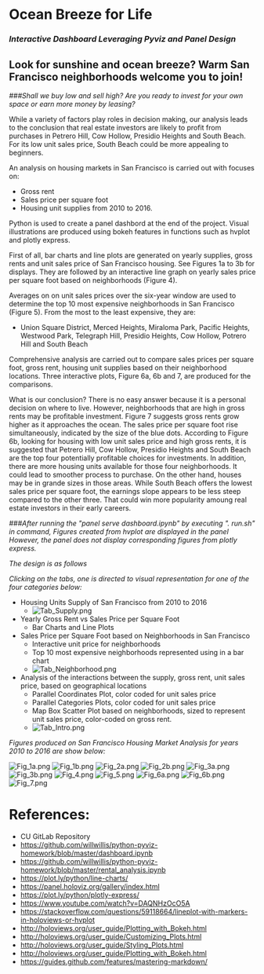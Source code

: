 # Ocean Breeze for Life

### _Interactive Dashboard Leveraging Pyviz and Panel Design_

## Look for sunshine and ocean breeze? Warm San Francisco neighborhoods welcome you to join! 
*###Shall we buy low and sell high? Are you ready to invest for your own space or earn more money by leasing?*

While a variety of factors play roles in decision making, our analysis leads to the conclusion that real estate investors are likely to profit from purchases in Petrero Hill, Cow Hollow, Presidio Heights and South Beach. For its low unit sales price, South Beach could be more appealing to beginners. 

An analysis on housing markets in San Francisco is carried out with focuses on:
* Gross rent
* Sales price per square foot
* Housing unit supplies 
from 2010 to 2016. 

Python is used to create a panel dashbord at the end of the project.
Visual illustrations are produced using bokeh features in functions such as hvplot and plotly express.

First of all, bar charts and line plots are generated on yearly supplies, gross rents and unit sales price of San Francisco housing. See Figures 1a to 3b for displays. They are followed by an interactive line graph on yearly sales price per square foot based on neighborhoods (Figure 4).

Averages on on unit sales prices over the six-year window are used to determine the top 10 most expensive neighborhoods in San Francisco (Figure 5). From the most to the least expensive, they are:
* Union Square District, Merced Heights, Miraloma Park, Pacific Heights, Westwood Park, Telegraph Hill, Presidio Heights, Cow Hollow, Potrero Hill and South Beach

Comprehensive analysis are carried out to compare sales prices per square foot, gross rent, housing unit supplies based on their neighborhood locations. Three interactive plots, Figure 6a, 6b and 7, are produced for the comparisons.

What is our conclusion? There is no easy answer because it is a personal decision on where to live. However, neighborhoods that are high in gross rents may be profitable investment. Figure 7 suggests gross rents grow higher as it approaches the ocean. The sales price per square foot rise simultaneously, indicated by the size of the blue dots. According to Figure 6b, looking for housing with low unit sales price and high gross rents, it is suggested that Petrero Hill, Cow Hollow, Presidio Heights and South Beach are the top four potentially profitable choices for investments. In addition, there are more housing units available for those four neighborhoods. It could lead to smoother process to purchase. On the other hand, houses may be in grande sizes in those areas. While South Beach offers the lowest sales price per square foot, the earnings slope appears to be less steep compared to the other three. That could win more popularity amoung real estate investors in their early careers. 


_###After running the "panel serve dashboard.ipynb" by executing ". run.sh" in command,_
_Figures created from hvplot are displayed in the panel_
_However, the panel does not display corresponding figures from plotly express._

_*The design is as follows*_

_*Clicking on the tabs, one is directed to visual representation for one of the four categories below:*_
* Housing Units Supply of San Francisco from 2010 to 2016
    * ![Tab_Supply.png](Answers/Images/Tab_Supply.png)
* Yearly Gross Rent vs Sales Price per Square Foot 
    * Bar Charts and Line Plots
* Sales Price per Square Foot based on Neighborhoods in San Francisco
    * Interactive unit price for neighborhoods
    * Top 10 most expensive neighborhoods represented using in a bar chart
    * ![Tab_Neighborhood.png](Answers/Images/Tab_Neighborhood.png)
* Analysis of the interactions between the supply, gross rent, unit sales price, based on geographical locations
    * Parallel Coordinates Plot, color coded for unit sales price
    * Parallel Categories Plots, color coded for unit sales price
    * Map Box Scatter Plot based on neighborhoods, sized to represent unit sales price, color-coded on gross rent.
    * ![Tab_Intro.png](Answers/Images/Tab_Intro.png)

_*Figures produced on San Francisco Housing Market Analysis for years 2010 to 2016 are show below:*_

![Fig_1a.png](Answers/Images/Fig_1a.png)
![Fig_1b.png](Answers/Images/Fig_1b.png)
![Fig_2a.png](Answers/Images/Fig_2a.png)
![Fig_2b.png](Answers/Images/Fig_2b.png)
![Fig_3a.png](Answers/Images/Fig_3a.png)
![Fig_3b.png](Answers/Images/Fig_3b.png)
![Fig_4.png](Answers/Images/Fig_4.png)
![Fig_5.png](Answers/Images/Fig_5.png)
![Fig_6a.png](Answers/Images/Fig_6a.png)
![Fig_6b.png](Answers/Images/Fig_6b.png)
![Fig_7.png](Answers/Images/Fig_7.png)


# References:
* CU GitLab Repository
* https://github.com/willwillis/python-pyviz-homework/blob/master/dashboard.ipynb
* https://github.com/willwillis/python-pyviz-homework/blob/master/rental_analysis.ipynb
* https://plot.ly/python/line-charts/
* https://panel.holoviz.org/gallery/index.html
* https://plot.ly/python/plotly-express/
* https://www.youtube.com/watch?v=DAQNHzOcO5A
* https://stackoverflow.com/questions/59118664/lineplot-with-markers-in-holoviews-or-hvplot
* http://holoviews.org/user_guide/Plotting_with_Bokeh.html
* http://holoviews.org/user_guide/Customizing_Plots.html
* http://holoviews.org/user_guide/Styling_Plots.html
* http://holoviews.org/user_guide/Plotting_with_Bokeh.html
* https://guides.github.com/features/mastering-markdown/

